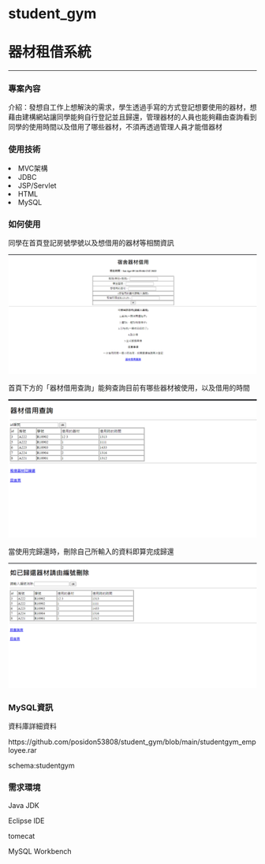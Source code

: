 # student_gym
<h1>器材租借系統</h1>
<hr>

<h3>專案內容</h3>
<p>介紹：發想自工作上想解決的需求，學生透過手寫的方式登記想要使用的器材，想藉由建構網站讓同學能夠自行登記並且歸還，管理器材的人員也能夠藉由查詢看到同學的使用時間以及借用了哪些器材，不須再透過管理人員才能借器材</p> 

 <h3>使用技術</h3>
<li>MVC架構</li>
<li>JDBC</li>
<li>JSP/Servlet</li>
<li>HTML</li>
<li>MySQL</li>

<h3>如何使用</h3>
<p>同學在首頁登記房號學號以及想借用的器材等相關資訊</p>
<img src="https://github.com/posidon53808/student_gym/blob/main/screen_shot/index.png" alt="首頁" title="首頁">
 <p>首頁下方的「器材借用查詢」能夠查詢目前有哪些器材被使用，以及借用的時間</p>
<img src="https://github.com/posidon53808/student_gym/blob/main/screen_shot/query.png" alt="查詢畫面" title="查詢畫面">
 <p>當使用完歸還時，刪除自己所輸入的資料即算完成歸還</p>
<img src="https://github.com/posidon53808/student_gym/blob/main/screen_shot/delete.png" alt="刪除資料" title="刪除資料">
 <h3>MySQL資訊</h3>
 <p>資料庫詳細資料</p>
 <p>https://github.com/posidon53808/student_gym/blob/main/studentgym_employee.rar</p>
  <p>schema:studentgym</p>


 
 
 <h3>需求環境</h3>
  <p>Java JDK</p>
    <p>Eclipse IDE</p>
      <p>tomecat</p>
        <p>MySQL Workbench</p>
